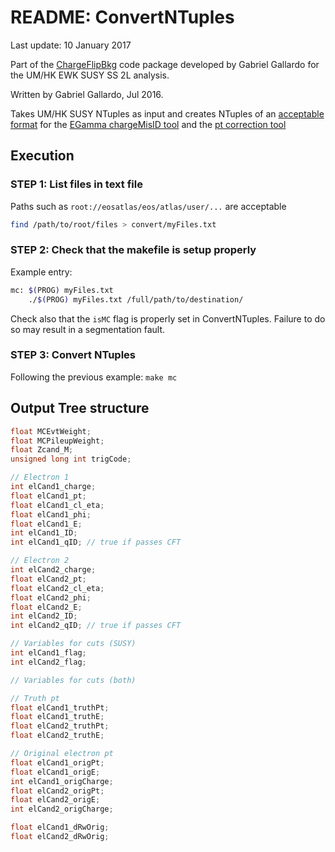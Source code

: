 # README: ConvertNTuples 
Last update: 10 January 2017 

Part of the [ChargeFlipBkg](../) code package developed by Gabriel Gallardo for the UM/HK EWK SUSY SS 2L analysis. 

Written by Gabriel Gallardo, Jul 2016.

Takes UM/HK SUSY NTuples as input and creates NTuples of an [acceptable format](#output-tree-structure) for the [EGamma chargeMisID tool](../chargeMisID/EG/) and the [pt correction tool](../ptcorr/)

## Execution

### STEP 1: List files in text file 
Paths such as `root://eosatlas/eos/atlas/user/...` are acceptable
```sh
find /path/to/root/files > convert/myFiles.txt
```

### STEP 2: Check that the makefile is setup properly
Example entry:
```sh
mc: $(PROG) myFiles.txt
    ./$(PROG) myFiles.txt /full/path/to/destination/
```
Check also that the `isMC` flag is properly set in ConvertNTuples. Failure to do so may result in a segmentation fault. 

### STEP 3: Convert NTuples
Following the previous example:
`make mc`

## Output Tree structure
```c++
float MCEvtWeight;
float MCPileupWeight; 
float Zcand_M; 
unsigned long int trigCode;

// Electron 1
int elCand1_charge; 
float elCand1_pt; 
float elCand1_cl_eta; 
float elCand1_phi;
float elCand1_E;
int elCand1_ID;
int elCand1_qID; // true if passes CFT

// Electron 2
int elCand2_charge; 
float elCand2_pt; 
float elCand2_cl_eta; 
float elCand2_phi;
float elCand2_E;
int elCand2_ID;
int elCand2_qID; // true if passes CFT

// Variables for cuts (SUSY)
int elCand1_flag;
int elCand2_flag; 

// Variables for cuts (both)

// Truth pt
float elCand1_truthPt;
float elCand1_truthE;
float elCand2_truthPt;
float elCand2_truthE;

// Original electron pt
float elCand1_origPt;
float elCand1_origE;
int elCand1_origCharge;
float elCand2_origPt;
float elCand2_origE;
int elCand2_origCharge;

float elCand1_dRwOrig;
float elCand2_dRwOrig;
```
